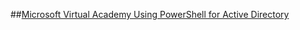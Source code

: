 ##[Microsoft Virtual Academy Using PowerShell for Active Directory](https://www.microsoftvirtualacademy.com/en-US/training-courses/using-powershell-for-active-directory-8397)
